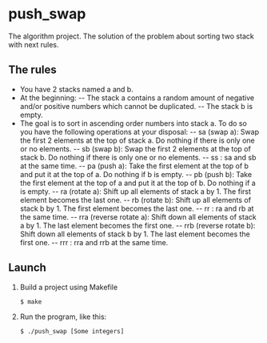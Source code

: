 # push_swap
The algorithm project. The solution of the problem about sorting two stack with next rules.

## The rules
- You have 2 stacks named a and b.
- At the beginning:
-- The stack a contains a random amount of negative and/or positive numbers
    which cannot be duplicated.
-- The stack b is empty.
- The goal is to sort in ascending order numbers into stack a. To do so you have the
    following operations at your disposal:
-- sa (swap a): Swap the first 2 elements at the top of stack a.
    Do nothing if there is only one or no elements.
-- sb (swap b): Swap the first 2 elements at the top of stack b.
    Do nothing if there is only one or no elements.
-- ss : sa and sb at the same time.
-- pa (push a): Take the first element at the top of b and put it at the top of a.
    Do nothing if b is empty.
-- pb (push b): Take the first element at the top of a and put it at the top of b.
    Do nothing if a is empty.
-- ra (rotate a): Shift up all elements of stack a by 1.
    The first element becomes the last one.
-- rb (rotate b): Shift up all elements of stack b by 1.
    The first element becomes the last one.
-- rr : ra and rb at the same time.
-- rra (reverse rotate a): Shift down all elements of stack a by 1.
    The last element becomes the first one.
-- rrb (reverse rotate b): Shift down all elements of stack b by 1.
    The last element becomes the first one.
-- rrr : rra and rrb at the same time.

## Launch
1. Build a project using Makefile

   ```sh
   $ make

2. Run the program, like this:

   ```sh
   $ ./push_swap [Some integers]
   ```
